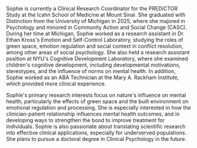 Sophie is currently a Clinical Research Coordinator for the PREDiCTOR Study at the Icahn School of Medicine at Mount Sinai. She graduated with Distinction from the University of Michigan in 2025, where she majored in Psychology and minored in Community Action and Social Change (CASC). During her time at Michigan, Sophie worked as a research assistant in Dr. Ethan Kross's Emotion and Self-Control Laboratory, studying the roles of green space, emotion regulation and social context in conflict resolution, among other areas of social psychology. She also held a research assistant position at NYU's Cognitive Development Laboratory, where she examined children's cognitive development, including developmental motivations, stereotypes, and the influence of norms on mental health. In addition, Sophie worked as an ABA Technician at the Mary A. Rackham Institute, which provided more clinical experience. 

Sophie's primary research interests focus on nature's influence on mental health, particularly the effects of green space and the built environment on emotional regulation and processing. She is especially interested in how the clinician-patient relationship influences mental health outcomes, and in developing ways to strengthen the bond to improve treatment for individuals. Sophie is also passionate about translating scientific research into effective clinical applications, especially for underserved populations. She plans to pursue a doctoral degree in Clinical Psychology in the future. 
